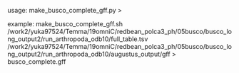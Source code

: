 usage:
make_busco_complete_gff.py <full table path> <gff dir path> > <output gff file>

example:
make_busco_complete_gff.sh /work2/yuka97524/Temma/19omniC/redbean_polca3_ph/05busco/busco_long_output2/run_arthropoda_odb10/full_table.tsv /work2/yuka97524/Temma/19omniC/redbean_polca3_ph/05busco/busco_long_output2/run_arthropoda_odb10/augustus_output/gff > busco_complete.gff
